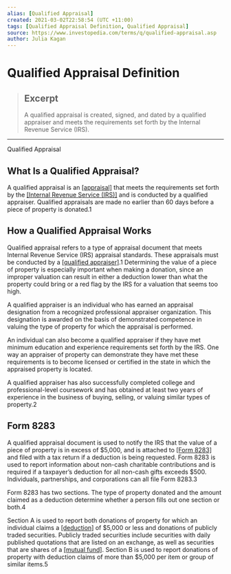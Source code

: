 ```yaml
---
alias: [Qualified Appraisal]
created: 2021-03-02T22:58:54 (UTC +11:00)
tags: [Qualified Appraisal Definition, Qualified Appraisal]
source: https://www.investopedia.com/terms/q/qualified-appraisal.asp
author: Julia Kagan
---
```


# Qualified Appraisal Definition

> ## Excerpt
> A qualified appraisal is created, signed, and dated by a qualified appraiser and meets the requirements set forth by the Internal Revenue Service (IRS).

---

Qualified Appraisal
## What Is a Qualified Appraisal?

A qualified appraisal is an [[appraisal]](https://www.investopedia.com/terms/a/appraisal.asp) that meets the requirements set forth by the [[Internal Revenue Service (IRS)]](https://www.investopedia.com/terms/i/irs.asp) and is conducted by a qualified appraiser. Qualified appraisals are made no earlier than 60 days before a piece of property is donated.1

## How a Qualified Appraisal Works

Qualified appraisal refers to a type of appraisal document that meets Internal Revenue Service (IRS) appraisal standards. These appraisals must be conducted by a [[qualified appraiser]](https://www.investopedia.com/terms/a/appraiser.asp).1 Determining the value of a piece of property is especially important when making a donation, since an improper valuation can result in either a deduction lower than what the property could bring or a red flag by the IRS for a valuation that seems too high.

A qualified appraiser is an individual who has earned an appraisal designation from a recognized professional appraiser organization. This designation is awarded on the basis of demonstrated competence in valuing the type of property for which the appraisal is performed.

An individual can also become a qualified appraiser if they have met minimum education and experience requirements set forth by the IRS. One way an appraiser of property can demonstrate they have met these requirements is to become licensed or certified in the state in which the appraised property is located.

A qualified appraiser has also successfully completed college and professional-level coursework and has obtained at least two years of experience in the business of buying, selling, or valuing similar types of property.2

## Form 8283

A qualified appraisal document is used to notify the IRS that the value of a piece of property is in excess of $5,000, and is attached to [[Form 8283]](https://www.investopedia.com/terms/f/form-8283.asp) and filed with a tax return if a deduction is being requested. Form 8283 is used to report information about non-cash charitable contributions and is required if a taxpayer’s deduction for all non-cash gifts exceeds $500. Individuals, partnerships, and corporations can all file Form 8283.3

Form 8283 has two sections. The type of property donated and the amount claimed as a deduction determine whether a person fills out one section or both.4

Section A is used to report both donations of property for which an individual claims a [[deduction]](https://www.investopedia.com/terms/d/deduction.asp) of $5,000 or less and donations of publicly traded securities. Publicly traded securities include securities with daily published quotations that are listed on an exchange, as well as securities that are shares of a [[mutual fund]](https://www.investopedia.com/terms/m/mutualfund.asp). Section B is used to report donations of property with deduction claims of more than $5,000 per item or group of similar items.5
